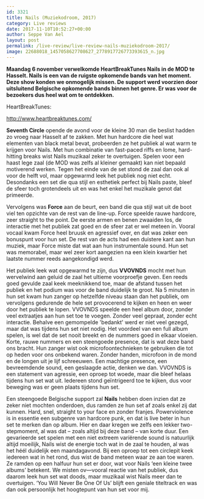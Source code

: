 ```yaml
---
id: 3321
title: Nails (Muziekodroom, 2017)
category: Live reviews
date: 2017-11-10T10:52:27+00:00
author: Seppe Van Ael
layout: post
permalink: /live-review/live-review-nails-muziekodroom-2017/
image: 22688018_1457058627708627_2778917726773393615_n.jpg
---
```

**Maandag 6 november verwelkomde HeartBreakTunes Nails in de MOD te Hasselt. Nails is een van de ruigste opkomende bands van het moment. Deze show konden we onmogelijk missen. De support werd voorzien door uitsluitend Belgische opkomende bands binnen het genre. Er was voor de bezoekers dus heel wat om te ontdekken.**

HeartBreakTunes:

http://www.heartbreaktunes.com/

**Seventh Circle** opende de avond voor de kleine 30 man die beslist hadden zo vroeg naar Hasselt af te zakken. Met hun hardcore die heel wat elementen van black metal bevat, probeerden ze het publiek al wat warm te krijgen voor Nails. Met hun combinatie van fast-paced riffs en lome, hard-hitting breaks wist Nails muzikaal zeker te overtuigen. Spelen voor een haast lege zaal (de MOD was zelfs al kleiner gemaakt) kan niet bepaald motiverend werken. Tegen het einde van de set stond de zaal dan ook al voor de helft vol, maar opgewarmd leek het publiek nog niet echt. Desondanks een set die qua stijl en esthetiek perfect bij Nails paste, bleef de sfeer toch grotendeels uit en was het enkel het muzikale genot dat primeerde.

Vervolgens was **Force** aan de beurt, een band die qua stijl wat uit de boot viel ten opzichte van de rest van de line-up. Force speelde rauwe hardcore, zeer straight to the point. De eerste armen en benen zwaaiden los, de interactie met het publiek zat goed en de sfeer zat er wel meteen in. Vooral vocaal kwam Force heel bruusk en agressief over, en dat was zeker een bonuspunt voor hun set. De rest van de acts had een duistere kant aan hun muziek, maar Force miste dat wat aan hun instrumentale sound. Hun set was memorabel, maar wel zeer kort aangezien na een klein kwartier het laatste nummer reeds aangekondigd werd.

Het publiek leek wat opgewarmd te zijn, dus **VVOVNDS** mocht met hun wervelwind aan geluid de zaal het ultieme voorproefje geven. Een reeds goed gevulde zaal keek meeknikkend toe, maar de afstand tussen het publiek en het podium was voor de band duidelijk te groot. Na 5 minuten in hun set kwam hun zanger op hetzelfde niveau staan dan het publiek, om vervolgens gedurende de hele set provocerend te kijken en heen en weer door het publiek te lopen. VVOVNDS speelde een heel album door, zonder veel extraatjes aan hun set toe te voegen. Zonder veel gepraat, zonder echt interactie. Behalve een gemompelde 'bedankt' werd er niet veel gezegd, maar dat was tijdens hun set niet nodig. Het voordeel van een full album spelen, is wel dat de set nooit breekt en de nummers goed in elkaar vloeien. Korte, rauwe nummers en een steengoede presence, dat is wat deze band ons bracht. Hun zanger wist ook microfoontechnieken te gebruiken die tot op heden voor ons onbekend waren. Zonder handen, microfoon in de mond en de longen uit je lijf schreeuwen. Een machtige presence, een bevreemdende sound, een geslaagde actie, denken we dan. VVOVNDS is een statement van agressie, een oproep tot woede, maar die bleef helaas tijdens hun set wat uit. Iedereen stond geïntrigeerd toe te kijken, dus voor beweging was er geen plaats tijdens hun set.

Een steengoede Belgische support zal **Nails** hebben doen inzien dat ze zeker niet mochten onderdoen, dus ramden ze hun set af zoals enkel zij dat kunnen. Hard, snel, straight to your face en zonder franjes. Powerviolence is in essentie een subgenre van hardcore punk, en dat is live beter in hun set te merken dan op album. Hier en daar kregen we zelfs een lekker two-stepmoment, al was dat – zoals altijd bij deze band – van korte duur. Een gevarieerde set spelen met een niet extreem variërende sound is natuurlijk altijd moeilijk, Nails wist de energie toch wat in de zaal te houden, al was het héél duidelijk een maandagavond. Bij een oproep tot een circlepit keek iedereen wat in het rond, dus wist de band meteen waar ze aan toe waren. Ze ramden op een halfuur hun set er door, wat voor Nails ‘een kleine twee albums’ betekent. We misten ov—vooral reactie van het publiek, dus daarom leek hun set wat doods, maar muzikaal wist Nails meer dan te overtuigen. ‘You Will Never Be One Of Us’ blijft een geniale titeltrack en was dan ook persoonlijk het hoogtepunt van hun set voor mij.